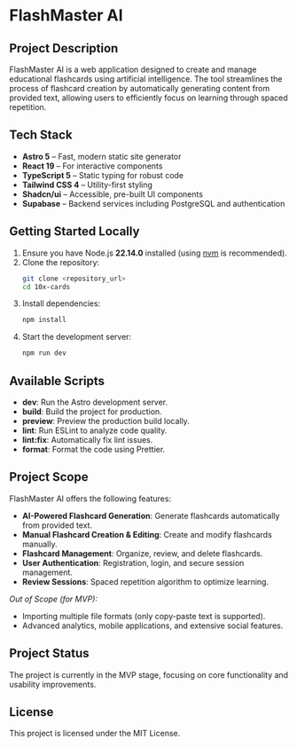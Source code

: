 # FlashMaster AI

## Project Description
FlashMaster AI is a web application designed to create and manage educational flashcards using artificial intelligence. The tool streamlines the process of flashcard creation by automatically generating content from provided text, allowing users to efficiently focus on learning through spaced repetition.

## Tech Stack
- **Astro 5** – Fast, modern static site generator
- **React 19** – For interactive components
- **TypeScript 5** – Static typing for robust code
- **Tailwind CSS 4** – Utility-first styling
- **Shadcn/ui** – Accessible, pre-built UI components
- **Supabase** – Backend services including PostgreSQL and authentication

## Getting Started Locally
1. Ensure you have Node.js **22.14.0** installed (using [nvm](https://github.com/nvm-sh/nvm) is recommended).
2. Clone the repository:
   ```bash
   git clone <repository_url>
   cd 10x-cards
   ```
3. Install dependencies:
   ```bash
   npm install
   ```
4. Start the development server:
   ```bash
   npm run dev
   ```

## Available Scripts
- **dev**: Run the Astro development server.
- **build**: Build the project for production.
- **preview**: Preview the production build locally.
- **lint**: Run ESLint to analyze code quality.
- **lint:fix**: Automatically fix lint issues.
- **format**: Format the code using Prettier.

## Project Scope
FlashMaster AI offers the following features:
- **AI-Powered Flashcard Generation**: Generate flashcards automatically from provided text.
- **Manual Flashcard Creation & Editing**: Create and modify flashcards manually.
- **Flashcard Management**: Organize, review, and delete flashcards.
- **User Authentication**: Registration, login, and secure session management.
- **Review Sessions**: Spaced repetition algorithm to optimize learning.

_Out of Scope (for MVP):_
- Importing multiple file formats (only copy-paste text is supported).
- Advanced analytics, mobile applications, and extensive social features.

## Project Status
The project is currently in the MVP stage, focusing on core functionality and usability improvements.

## License
This project is licensed under the MIT License.
